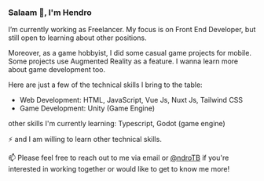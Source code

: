 ### Salaam 👋, I'm Hendro

I’m currently working as Freelancer. My focus is on Front End Developer, but still open to learning about other positions.

Moreover, as a game hobbyist, I did some casual game projects for mobile. Some projects use Augmented Reality as a feature. I wanna learn more about game development too.

Here are just a few of the technical skills I bring to the table:
- Web Development: HTML, JavaScript, Vue Js, Nuxt Js, Tailwind CSS
- Game Development: Unity (Game Engine)

other skills I'm currently learning: Typescript, Godot (game engine)

⚡ and I am willing to learn other technical skills.

📫 Please feel free to reach out to me via email or [@ndroTB](https://twitter.com/ndroTB) if you're interested in working together or would like to get to know me more!

<!--
**ndro/ndro** is a ✨ _special_ ✨ repository because its `README.md` (this file) appears on your GitHub profile.

Here are some ideas to get you started:

- 🔭 I’m currently working on ...
- 🌱 I’m currently learning ...
- 👯 I’m looking to collaborate on ...
- 🤔 I’m looking for help with ...
- 💬 Ask me about ...
- 📫 How to reach me: ...
- 😄 Pronouns: ...
- ⚡ Fun fact: ...
-->
